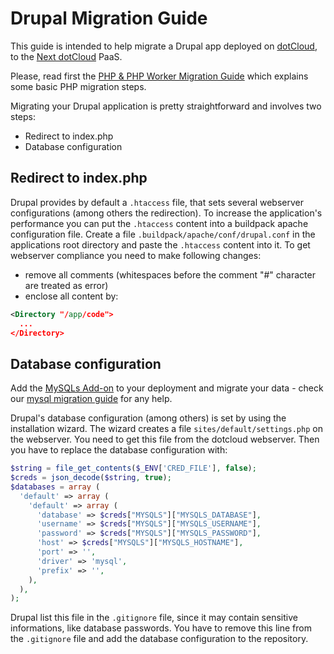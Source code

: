 # Drupal Migration Guide
This guide is intended to help migrate a Drupal app deployed on [dotCloud], to the [Next dotCloud] PaaS.

Please, read first the [PHP & PHP Worker Migration Guide] which explains some basic PHP migration steps.

Migrating your Drupal application is pretty straightforward and involves two steps:

* Redirect to index.php
* Database configuration

## Redirect to index.php
Drupal provides by default a `.htaccess` file, that sets several webserver configurations (among others the redirection). To increase the application's performance you can put the `.htaccess` content into a buildpack apache configuration file. Create a file `.buildpack/apache/conf/drupal.conf` in the applications root directory and paste the `.htaccess` content into it. To get webserver compliance you need to make following changes:

* remove all comments (whitespaces before the comment "#" character are treated as error)
* enclose all content by:
~~~xml
<Directory "/app/code">
  ...
</Directory>
~~~

## Database configuration
Add the [MySQLs Add-on] to your deployment and migrate your data - check our [mysql migration guide] for any help.

Drupal's database configuration (among others) is set by using the installation wizard. The wizard creates a file `sites/default/settings.php` on the webserver. 
You need to get this file from the dotcloud webserver. Then you have to replace the database configuration with:
~~~php
$string = file_get_contents($_ENV['CRED_FILE'], false);
$creds = json_decode($string, true);
$databases = array (
  'default' => array (
    'default' => array (
      'database' => $creds["MYSQLS"]["MYSQLS_DATABASE"],
      'username' => $creds["MYSQLS"]["MYSQLS_USERNAME"],
      'password' => $creds["MYSQLS"]["MYSQLS_PASSWORD"],
      'host' => $creds["MYSQLS"]["MYSQLS_HOSTNAME"],
      'port' => '',
      'driver' => 'mysql',
      'prefix' => '',
    ),
  ),
);
~~~
Drupal list this file in the `.gitignore` file, since it may contain sensitive informations, like database passwords. You have to remove this line from the `.gitignore` file and add the database configuration to the repository.

[dotCloud]: https://www.dotcloud.com/
[Next dotCloud]: https://next.dotcloud.com/
[PHP & PHP Worker Migration Guide]: https://next.dotcloud.com/dev-center/guides/migration-guides/php-basic-use
[MySQLs Add-on]: https://next.dotcloud.com/add-ons/mysqls
[mysql migration guide]: https://next.dotcloud.com/dev-center/guides/migration-guides/migrating-mysql-services.md
